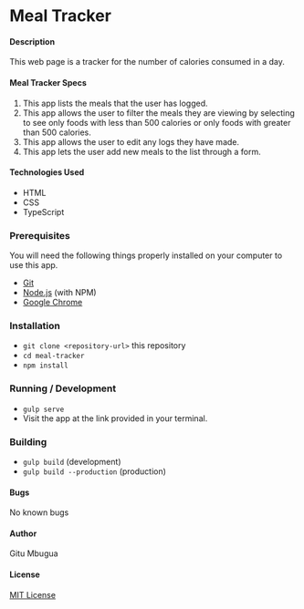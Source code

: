 # Meal Tracker

#### Description
 This web page is a tracker for the number of calories consumed in a day. 

#### Meal Tracker Specs

  1. This app lists the meals that the user has logged.
  2. This app allows the user to filter the meals they are viewing by selecting to see only foods with less than 500 calories or only foods with greater than 500 calories.
  3. This app allows the user to edit any logs they have made.
  4. This app lets the user add new meals to the list through a form.

#### Technologies Used
* HTML
* CSS 
* TypeScript

### Prerequisites

You will need the following things properly installed on your computer to use this app.

* [Git](https://git-scm.com/)
* [Node.js](https://nodejs.org/) (with NPM)
* [Google Chrome](https://google.com/chrome/)

### Installation

* `git clone <repository-url>` this repository
* `cd meal-tracker`
* `npm install`

### Running / Development

* `gulp serve`
* Visit the app at the link provided in your terminal.

### Building

* `gulp build` (development)
* `gulp build --production` (production)


#### Bugs 
No known bugs

#### Author
Gitu Mbugua

#### License
[MIT License](LICENSE)
